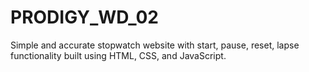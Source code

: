 # PRODIGY_WD_02
Simple and accurate stopwatch website with start, pause, reset, lapse functionality built using HTML, CSS, and JavaScript.

